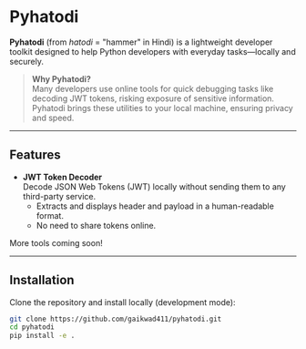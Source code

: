 # Pyhatodi

**Pyhatodi** (from *hatodi* = "hammer" in Hindi) is a lightweight developer toolkit designed to help Python developers with everyday tasks—locally and securely.  

> **Why Pyhatodi?**  
> Many developers use online tools for quick debugging tasks like decoding JWT tokens, risking exposure of sensitive information. Pyhatodi brings these utilities to your local machine, ensuring privacy and speed.

---

## Features

- **JWT Token Decoder**  
  Decode JSON Web Tokens (JWT) locally without sending them to any third-party service.  
  - Extracts and displays header and payload in a human-readable format.
  - No need to share tokens online.

More tools coming soon!

---

## Installation

Clone the repository and install locally (development mode):

```bash
git clone https://github.com/gaikwad411/pyhatodi.git
cd pyhatodi
pip install -e .
